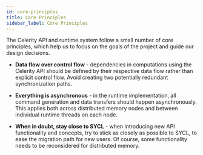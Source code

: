 ```yaml
---
id: core-principles
title: Core Principles
sidebar_label: Core Principles
---
```


The Celerity API and runtime system follow a small number of core principles,
which help us to focus on the goals of the project and guide our design
decisions.

- **Data flow over control flow** - dependencies in computations using the
  Celerity API should be defined by their respective data flow rather than
  explicit control flow. Avoid creating two potentially redundant
  synchronization paths.

- **Everything is asynchronous** - in the runtime implementation, all command
  generation and data transfers should happen asynchronously. This applies
  both across distributed memory nodes and between individual runtime threads
  on each node.

- **When in doubt, stay close to SYCL** - when introducing new API
  functionality and concepts, try to stick as closely as possible to SYCL, to
  ease the migration path for new users. Of course, some functionality needs
  to be reconsidered for distributed memory.

